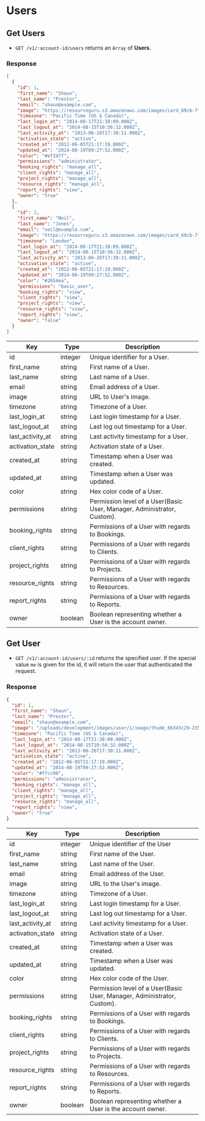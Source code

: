 # Users

## Get Users

* `GET /v1/:account-id/users` returns an `Array` of **Users**.

### Response

```json
[
  {
    "id": 1,
    "first_name": "Shaun",
    "last_name": "Prestor",
    "email": "shaun@example.com",
    "image": "https://resourceguru.s3.amazonaws.com/images/card_69cb-7f96ae8b2e17.png",
    "timezone": "Pacific Time (US & Canada)",
    "last_login_at": "2014-08-17T21:38:09.000Z",
    "last_logout_at": "2014-08-15T10:56:32.000Z",
    "last_activity_at": "2013-06-26T17:30:11.000Z",
    "activation_state": "active",
    "created_at": "2012-06-05T21:17:19.000Z",
    "updated_at": "2014-08-19T09:27:52.000Z",
    "color": "#ef247f",
    "permissions": "administrator",
    "booking_rights": "manage_all",
    "client_rights": "manage_all",
    "project_rights": "manage_all",
    "resource_rights": "manage_all",
    "report_rights": "view",
    "owner": "true"
  },
  {
    "id": 2,
    "first_name": "Neil",
    "last_name": "Jones",
    "email": "neil@example.com",
    "image": "https://resourceguru.s3.amazonaws.com/images/card_69cb-7f96ae8b2e17.png",
    "timezone": "London",
    "last_login_at": "2014-08-17T21:38:09.000Z",
    "last_logout_at": "2014-08-15T10:56:32.000Z",
    "last_activity_at": "2013-06-26T17:30:11.000Z",
    "activation_state": "active",
    "created_at": "2012-06-05T21:17:19.000Z",
    "updated_at": "2014-08-19T09:27:52.000Z",
    "color": "#2654ea",
    "permissions": "basic_user",
    "booking_rights": "view",
    "client_rights": "view",
    "project_rights": "view",
    "resource_rights": "view",
    "report_rights": "view",
    "owner": "false"
  }
]
```

Key | Type | Description
--- | --- | ---
id | integer | Unique identifier for a User.
first_name | string | First name of a User.
last_name | string | Last name of a User.
email | string | Email address of a User.
image | string | URL to User's image.
timezone | string | Timezone of a User.
last_login_at | string | Last login timestamp for a User.
last_logout_at | string | Last log out timestamp for a User.
last_activity_at | string | Last activity timestamp for a User.
activation_state | string | Activation state of a User.
created_at | string | Timestamp when a User was created.
updated_at | string | Timestamp when a User was updated.
color | string | Hex color code of a User.
permissions | string | Permission level of a User(Basic User, Manager, Administrator, Custom).
booking_rights | string | Permissions of a User with regards to Bookings.
client_rights | string | Permissions of a User with regards to Clients.
project_rights | string | Permissions of a User with regards to Projects.
resource_rights | string | Permissions of a User with regards to Resources.
report_rights | string | Permissions of a User with regards to Reports.
owner | boolean | Boolean representing whether a User is the account owner.

## Get User

* `GET /v1/:account-id/users/:id` returns the specified user. If the special value `me` is given for the id, it will return the user that authenticated the request.

### Response
``` json
{
  "id": 1,
  "first_name": "Shaun",
  "last_name": "Prestor",
  "email": "shaun@example.com",
  "image": "/uploads/development/images/user/1/image/thumb_66343c29-2353-4965-a254-af28ccc53a83.png",
  "timezone": "Pacific Time (US & Canada)",
  "last_login_at": "2014-08-17T21:38:09.000Z",
  "last_logout_at": "2014-08-15T10:56:32.000Z",
  "last_activity_at": "2013-06-26T17:30:11.000Z",
  "activation_state": "active",
  "created_at": "2012-06-05T21:17:19.000Z",
  "updated_at": "2014-08-19T09:27:52.000Z",
  "color": "#ffcc00",
  "permissions": "administrator",
  "booking_rights": "manage_all",
  "client_rights": "manage_all",
  "project_rights": "manage_all",
  "resource_rights": "manage_all",
  "report_rights": "view",
  "owner": "true"
}
```
Key | Type | Description
--- | --- | ---
id | integer | Unique identifier of the User
first_name | string | First name of the User.
last_name | string | Last name of the User.
email | string | Email address of the User.
image | string | URL to the User's image.
timezone | string | Timezone of a User.
last_login_at | string | Last login timestamp for a User.
last_logout_at | string | Last log out timestamp for a User.
last_activity_at | string | Last activity timestamp for a User.
activation_state | string | Activation state of a User.
created_at | string | Timestamp when a User was created.
updated_at | string | Timestamp when a User was updated.
color | string | Hex color code of the User.
permissions | string | Permission level of a User(Basic User, Manager, Administrator, Custom).
booking_rights | string | Permissions of a User with regards to Bookings.
client_rights | string | Permissions of a User with regards to Clients.
project_rights | string | Permissions of a User with regards to Projects.
resource_rights | string | Permissions of a User with regards to Resources.
report_rights | string | Permissions of a User with regards to Reports.
owner | boolean | Boolean representing whether a User is the account owner.
